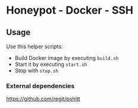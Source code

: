 # Honeypot - Docker - SSH

## Usage
Use this helper scripts:
- Build Docker image by executing `build.sh`
- Start it by executing `start.sh`
- Stop with `stop.sh`

### External dependencies
https://github.com/regit/pshitt
